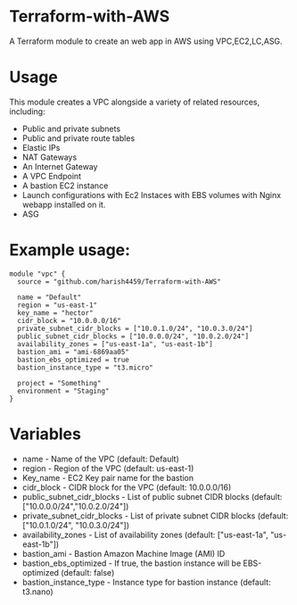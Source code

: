 # Terraform-with-AWS
A Terraform module to create an web app in AWS using VPC,EC2,LC,ASG.

# Usage
This module creates a VPC alongside a variety of related resources, including:

* Public and private subnets
* Public and private route tables
* Elastic IPs
* NAT Gateways
* An Internet Gateway
* A VPC Endpoint
* A bastion EC2 instance
* Launch configurations with Ec2 Instaces with EBS volumes with Nginx webapp installed on it.
* ASG 


# Example usage:

```
module "vpc" {
  source = "github.com/harish4459/Terraform-with-AWS"

  name = "Default"
  region = "us-east-1"
  key_name = "hector"
  cidr_block = "10.0.0.0/16"
  private_subnet_cidr_blocks = ["10.0.1.0/24", "10.0.3.0/24"]
  public_subnet_cidr_blocks = ["10.0.0.0/24", "10.0.2.0/24"]
  availability_zones = ["us-east-1a", "us-east-1b"]
  bastion_ami = "ami-6869aa05"
  bastion_ebs_optimized = true
  bastion_instance_type = "t3.micro"

  project = "Something"
  environment = "Staging"
}
```

# Variables
* name - Name of the VPC (default: Default)
* region - Region of the VPC (default: us-east-1)
* Key_name - EC2 Key pair name for the bastion
* cidr_block - CIDR block for the VPC (default: 10.0.0.0/16)
* public_subnet_cidr_blocks - List of public subnet CIDR blocks (default: ["10.0.0.0/24","10.0.2.0/24"])
* private_subnet_cidr_blocks - List of private subnet CIDR blocks (default: ["10.0.1.0/24", "10.0.3.0/24"])
* availability_zones - List of availability zones (default: ["us-east-1a", "us-east-1b"])
* bastion_ami - Bastion Amazon Machine Image (AMI) ID
* bastion_ebs_optimized - If true, the bastion instance will be EBS-optimized (default: false)
* bastion_instance_type - Instance type for bastion instance (default: t3.nano)

